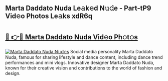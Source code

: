 ## Marta Daddato Nuda Le𝚊k𝚎d N𝚞𝚍e - Part-tP9 Vid𝚎o Photos Le𝚊ks xdR6q

# <h2><a href="http://fbf0ccj.evod.top/?m=Marta+Daddato+Nuda">🔗 👉🔴 Marta Daddato Nuda Vid𝚎o Ph𝚘t𝚘s</a></h2>

[![Marta Daddato Nuda N𝚞d𝚎s](https://i.imgur.com/8V9OHl7.gif)](http://fbf0ccj.evod.top/?m=Marta+Daddato+Nuda)
Social media personality Marta Daddato Nuda, famous for sharing lifestyle and dance content, including dance trend performances and mini vlogs. Innovative designer Marta Daddato Nuda, known for their creative vision and contributions to the world of fashion and design. 
